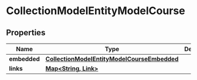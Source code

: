

# CollectionModelEntityModelCourse


## Properties

| Name | Type | Description | Notes |
|------------ | ------------- | ------------- | -------------|
|**embedded** | [**CollectionModelEntityModelCourseEmbedded**](CollectionModelEntityModelCourseEmbedded.md) |  |  [optional] |
|**links** | [**Map&lt;String, Link&gt;**](Link.md) |  |  [optional] |



